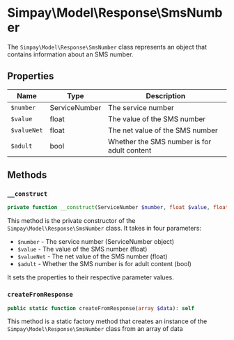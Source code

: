 # Simpay\Model\Response\SmsNumber

The `Simpay\Model\Response\SmsNumber` class represents an object that contains information about an SMS number.

## Properties

| Name | Type | Description |
|------|------|-------------|
| `$number` | ServiceNumber | The service number |
| `$value` | float | The value of the SMS number |
| `$valueNet` | float | The net value of the SMS number |
| `$adult` | bool | Whether the SMS number is for adult content |

## Methods

### `__construct`

```php
private function __construct(ServiceNumber $number, float $value, float $valueNet, bool $adult)
```

This method is the private constructor of the `Simpay\Model\Response\SmsNumber` class. It takes in four parameters:

* `$number` - The service number (ServiceNumber object)
* `$value` - The value of the SMS number (float)
* `$valueNet` - The net value of the SMS number (float)
* `$adult` - Whether the SMS number is for adult content (bool)

It sets the properties to their respective parameter values.

### `createFromResponse`

```php
public static function createFromResponse(array $data): self
```

This method is a static factory method that creates an instance of the `Simpay\Model\Response\SmsNumber` class from an array of data